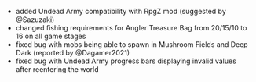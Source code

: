 - added Undead Army compatibility with RpgZ mod (suggested by @Sazuzaki)
- changed fishing requirements for Angler Treasure Bag from 20/15/10 to 16 on all game stages
- fixed bug with mobs being able to spawn in Mushroom Fields and Deep Dark (reported by @Dagamer2021)
- fixed bug with Undead Army progress bars displaying invalid values after reentering the world